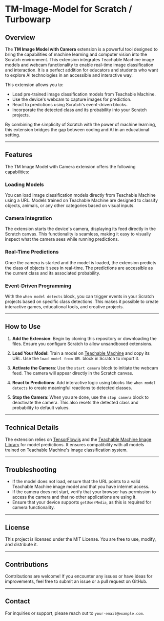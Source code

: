 # TM-Image-Model for Scratch / Turbowarp

## Overview
The **TM Image Model with Camera** extension is a powerful tool designed to bring the capabilities of machine learning and computer vision into the Scratch environment. This extension integrates Teachable Machine image models and webcam functionality to enable real-time image classification and interaction. It is a perfect addition for educators and students who want to explore AI technologies in an accessible and interactive way.

This extension allows you to:
- Load pre-trained image classification models from Teachable Machine.
- Use the device's webcam to capture images for prediction.
- React to predictions using Scratch's event-driven blocks.
- Incorporate the detected class and its probability into your Scratch projects.

By combining the simplicity of Scratch with the power of machine learning, this extension bridges the gap between coding and AI in an educational setting.

---

## Features
The TM Image Model with Camera extension offers the following capabilities:

### Loading Models
You can load image classification models directly from Teachable Machine using a URL. Models trained on Teachable Machine are designed to classify objects, animals, or any other categories based on visual inputs.

### Camera Integration
The extension starts the device's camera, displaying its feed directly in the Scratch canvas. This functionality is seamless, making it easy to visually inspect what the camera sees while running predictions.

### Real-Time Predictions
Once the camera is started and the model is loaded, the extension predicts the class of objects it sees in real-time. The predictions are accessible as the current class and its associated probability.

### Event-Driven Programming
With the `when model detects` block, you can trigger events in your Scratch projects based on specific class detections. This makes it possible to create interactive games, educational tools, and creative projects.

---

## How to Use
1. **Add the Extension**:
   Begin by cloning this repository or downloading the files. Ensure you configure Scratch to allow unsandboxed extensions.

2. **Load Your Model**:
   Train a model on [Teachable Machine](https://teachablemachine.withgoogle.com/) and copy its URL. Use the `load model from URL` block in Scratch to import it.

3. **Activate the Camera**:
   Use the `start camera` block to initiate the webcam feed. The camera will appear directly in the Scratch canvas.

4. **React to Predictions**:
   Add interactive logic using blocks like `when model detects` to create meaningful reactions to detected classes.

5. **Stop the Camera**:
   When you are done, use the `stop camera` block to deactivate the camera. This also resets the detected class and probability to default values.

---

## Technical Details
The extension relies on [TensorFlow.js](https://www.tensorflow.org/js) and the [Teachable Machine Image Library](https://github.com/googlecreativelab/teachablemachine-community) for model predictions. It ensures compatibility with all models trained on Teachable Machine's image classification system.

---

## Troubleshooting
- If the model does not load, ensure that the URL points to a valid Teachable Machine image model and that you have internet access.
- If the camera does not start, verify that your browser has permission to access the camera and that no other applications are using it.
- Ensure that your device supports `getUserMedia`, as this is required for camera functionality.

---

## License
This project is licensed under the MIT License. You are free to use, modify, and distribute it.

---

## Contributions
Contributions are welcome! If you encounter any issues or have ideas for improvements, feel free to submit an issue or a pull request on GitHub.

---

## Contact
For inquiries or support, please reach out to `your-email@example.com`.
